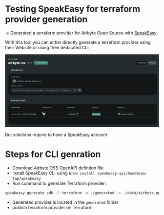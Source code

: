# Testing SpeakEasy for terraform provider generation

-> Generated a terraform provider for Airbyte Open Source with [SpeakEasy](https://speakeasyapi.dev/)

With this tool you can either directly generate a terraform provider using their Website or using their dedicated CLI.

![airbyte-terraform-on-ui](./images/speak_easy_tf_provider_gen.png)

Bot solutions require to have a SpeakEasy account

# Steps for CLI genration
- Download Airbyte OSS OpenAPI defintion file
- Install SpeakEasy CLI using `brew install speakeasy-api/homebrew-tap/speakeasy`
- Run command to generate Terraform provider :

```bash
speakeasy generate sdk -l terraform -o ./generated -s ./data/airbyte_open_api_config.yaml`
```
- Generated provider is located in the `generated` folder
- publish terraform provider on Terraform


